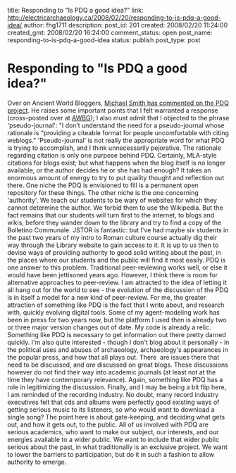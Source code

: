 title: Responding to "Is PDQ a good idea?" 
link: http://electricarchaeology.ca/2008/02/20/responding-to-is-pdq-a-good-idea/
author: fhg1711
description: 
post_id: 201
created: 2008/02/20 11:24:00
created_gmt: 2008/02/20 16:24:00
comment_status: open
post_name: responding-to-is-pdq-a-good-idea
status: publish
post_type: post

# Responding to "Is PDQ a good idea?" 

Over on Ancient World Bloggers, [Michael Smith has commented on the PDQ project](http://ancientworldbloggers.blogspot.com/2008/02/is-pdq-good-idea-academic-perspective.html). He raises some important points that I felt warranted a response (cross-posted over at [AWBG](http://ancientworldbloggers.blogspot.com/2008/02/is-pdq-good-idea-academic-perspective.html)); I also must admit that I objected to the phrase 'pseudo-journal': "I don’t understand the need for a pseudo-journal whose rationale is “providing a citeable format for people uncomfortable with citing weblogs." 'Pseudo-journal' is not really the appropriate word for what PDQ is trying to accomplish, and I think unnecessarily pejorative. The rationale regarding citation is only one purpose behind PDQ. Certainly, MLA-style citations for blogs exist; but what happens when the blog itself is no longer available, or the author decides he or she has had enough? It takes an enormous amount of energy to try to put quality thought and reflection out there. One niche the PDQ is envisioned to fill is a permanent open repository for these things. The other niche is the one concerning 'authority'. We teach our students to be wary of websites for which they cannot determine the author. We forbid them to use the Wikipedia. But the fact remains that our students will turn first to the internet, to blogs and wikis, before they wander down to the library and try to find a copy of the Bolletino Communale. JSTOR is fantastic: but I've had maybe six students in the past two years of my intro to Roman culture course actually dig their way through the Library website to gain access to it. It is up to us then to devise ways of providing authority to good solid writing about the past, in the places where our students and the public will find it most easily. PDQ is one answer to this problem. Traditional peer-reviewing works well, or else it would have been jettisoned years ago. However, I think there is room for alternative approaches to peer-review. I am attracted to the idea of letting it all hang out for the world to see - the evolution of the discussion of the PDQ is in itself a model for a new kind of peer-review. For me, the greater attraction of something like PDQ is the fact that I write about, and research with, quickly evolving digital tools. Some of my agent-modeling work has been in press for two years now, but the platform I used then is already two or three major version changes out of date. My code is already a relic. Something like PDQ is necessary to get information out there pretty darned quickly. I'm also quite interested - though I don't blog about it personally - in the political uses and abuses of archaeology, archaeology's appearances in the popular press, and how that all plays out. There  are issues there that need to be discussed, and *are* discussed on great blogs. These discussions however do not find their way into academic journals (at least not at the time they have contemporary relevance). Again, something like PDQ has a role in legitimizing the discussion. Finally, and I may be being a bit flip here, I am reminded of the recording industry. No doubt, many record industry executives felt that cds and albums were perfectly good existing ways of getting serious music to its listeners, so who would want to download a single song? The point here is about gate-keeping, and deciding what gets out, and how it gets out, to the public. All of us involved with PDQ are serious academics, who want to make our subject, our interests, and our energies available to a wider public. We want to include that wider public serious about the past, in what traditionally is an exclusive project. We want to lower the barriers to participation, but do it in such a fashion to allow authority to emerge.